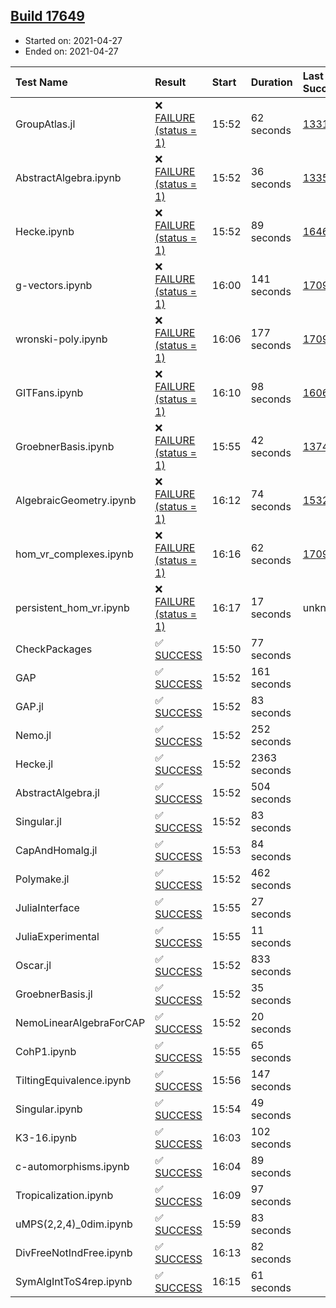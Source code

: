 ## [Build 17649](https://oscarci.mathematik.uni-kl.de/job/oscar/17649/)

* Started on: 2021-04-27
* Ended on: 2021-04-27

| Test Name    | Result | Start | Duration | Last Success | First Failure |
|:-------------|:-------|:------|:---------|:-------------|:--------------|
| GroupAtlas.jl | ❌ [FAILURE (status = 1)](https://oscarci.mathematik.uni-kl.de/job/oscar/17649/artifact/logs/build-17649/GroupAtlas.jl.log) | 15:52 | 62 seconds | [13311](https://oscarci.mathematik.uni-kl.de/job/oscar/13311/) | [13312](https://oscarci.mathematik.uni-kl.de/job/oscar/13312/) |
| AbstractAlgebra.ipynb | ❌ [FAILURE (status = 1)](https://oscarci.mathematik.uni-kl.de/job/oscar/17649/artifact/logs/build-17649/AbstractAlgebra.ipynb.log) | 15:52 | 36 seconds | [13355](https://oscarci.mathematik.uni-kl.de/job/oscar/13355/) | [13356](https://oscarci.mathematik.uni-kl.de/job/oscar/13356/) |
| Hecke.ipynb | ❌ [FAILURE (status = 1)](https://oscarci.mathematik.uni-kl.de/job/oscar/17649/artifact/logs/build-17649/Hecke.ipynb.log) | 15:52 | 89 seconds | [16463](https://oscarci.mathematik.uni-kl.de/job/oscar/16463/) | [16464](https://oscarci.mathematik.uni-kl.de/job/oscar/16464/) |
| g-vectors.ipynb | ❌ [FAILURE (status = 1)](https://oscarci.mathematik.uni-kl.de/job/oscar/17649/artifact/logs/build-17649/g-vectors.ipynb.log) | 16:00 | 141 seconds | [17099](https://oscarci.mathematik.uni-kl.de/job/oscar/17099/) | [17100](https://oscarci.mathematik.uni-kl.de/job/oscar/17100/) |
| wronski-poly.ipynb | ❌ [FAILURE (status = 1)](https://oscarci.mathematik.uni-kl.de/job/oscar/17649/artifact/logs/build-17649/wronski-poly.ipynb.log) | 16:06 | 177 seconds | [17098](https://oscarci.mathematik.uni-kl.de/job/oscar/17098/) | [17099](https://oscarci.mathematik.uni-kl.de/job/oscar/17099/) |
| GITFans.ipynb | ❌ [FAILURE (status = 1)](https://oscarci.mathematik.uni-kl.de/job/oscar/17649/artifact/logs/build-17649/GITFans.ipynb.log) | 16:10 | 98 seconds | [16068](https://oscarci.mathematik.uni-kl.de/job/oscar/16068/) | [16069](https://oscarci.mathematik.uni-kl.de/job/oscar/16069/) |
| GroebnerBasis.ipynb | ❌ [FAILURE (status = 1)](https://oscarci.mathematik.uni-kl.de/job/oscar/17649/artifact/logs/build-17649/GroebnerBasis.ipynb.log) | 15:55 | 42 seconds | [13748](https://oscarci.mathematik.uni-kl.de/job/oscar/13748/) | [13749](https://oscarci.mathematik.uni-kl.de/job/oscar/13749/) |
| AlgebraicGeometry.ipynb | ❌ [FAILURE (status = 1)](https://oscarci.mathematik.uni-kl.de/job/oscar/17649/artifact/logs/build-17649/AlgebraicGeometry.ipynb.log) | 16:12 | 74 seconds | [15322](https://oscarci.mathematik.uni-kl.de/job/oscar/15322/) | [15323](https://oscarci.mathematik.uni-kl.de/job/oscar/15323/) |
| hom_vr_complexes.ipynb | ❌ [FAILURE (status = 1)](https://oscarci.mathematik.uni-kl.de/job/oscar/17649/artifact/logs/build-17649/hom_vr_complexes.ipynb.log) | 16:16 | 62 seconds | [17099](https://oscarci.mathematik.uni-kl.de/job/oscar/17099/) | [17100](https://oscarci.mathematik.uni-kl.de/job/oscar/17100/) |
| persistent_hom_vr.ipynb | ❌ [FAILURE (status = 1)](https://oscarci.mathematik.uni-kl.de/job/oscar/17649/artifact/logs/build-17649/persistent_hom_vr.ipynb.log) | 16:17 | 17 seconds | unknown | unknown |
| CheckPackages | ✅ [SUCCESS](https://oscarci.mathematik.uni-kl.de/job/oscar/17649/artifact/logs/build-17649/CheckPackages.log) | 15:50 | 77 seconds |  |  |
| GAP | ✅ [SUCCESS](https://oscarci.mathematik.uni-kl.de/job/oscar/17649/artifact/logs/build-17649/GAP.log) | 15:52 | 161 seconds |  |  |
| GAP.jl | ✅ [SUCCESS](https://oscarci.mathematik.uni-kl.de/job/oscar/17649/artifact/logs/build-17649/GAP.jl.log) | 15:52 | 83 seconds |  |  |
| Nemo.jl | ✅ [SUCCESS](https://oscarci.mathematik.uni-kl.de/job/oscar/17649/artifact/logs/build-17649/Nemo.jl.log) | 15:52 | 252 seconds |  |  |
| Hecke.jl | ✅ [SUCCESS](https://oscarci.mathematik.uni-kl.de/job/oscar/17649/artifact/logs/build-17649/Hecke.jl.log) | 15:52 | 2363 seconds |  |  |
| AbstractAlgebra.jl | ✅ [SUCCESS](https://oscarci.mathematik.uni-kl.de/job/oscar/17649/artifact/logs/build-17649/AbstractAlgebra.jl.log) | 15:52 | 504 seconds |  |  |
| Singular.jl | ✅ [SUCCESS](https://oscarci.mathematik.uni-kl.de/job/oscar/17649/artifact/logs/build-17649/Singular.jl.log) | 15:52 | 83 seconds |  |  |
| CapAndHomalg.jl | ✅ [SUCCESS](https://oscarci.mathematik.uni-kl.de/job/oscar/17649/artifact/logs/build-17649/CapAndHomalg.jl.log) | 15:53 | 84 seconds |  |  |
| Polymake.jl | ✅ [SUCCESS](https://oscarci.mathematik.uni-kl.de/job/oscar/17649/artifact/logs/build-17649/Polymake.jl.log) | 15:52 | 462 seconds |  |  |
| JuliaInterface | ✅ [SUCCESS](https://oscarci.mathematik.uni-kl.de/job/oscar/17649/artifact/logs/build-17649/JuliaInterface.log) | 15:55 | 27 seconds |  |  |
| JuliaExperimental | ✅ [SUCCESS](https://oscarci.mathematik.uni-kl.de/job/oscar/17649/artifact/logs/build-17649/JuliaExperimental.log) | 15:55 | 11 seconds |  |  |
| Oscar.jl | ✅ [SUCCESS](https://oscarci.mathematik.uni-kl.de/job/oscar/17649/artifact/logs/build-17649/Oscar.jl.log) | 15:52 | 833 seconds |  |  |
| GroebnerBasis.jl | ✅ [SUCCESS](https://oscarci.mathematik.uni-kl.de/job/oscar/17649/artifact/logs/build-17649/GroebnerBasis.jl.log) | 15:52 | 35 seconds |  |  |
| NemoLinearAlgebraForCAP | ✅ [SUCCESS](https://oscarci.mathematik.uni-kl.de/job/oscar/17649/artifact/logs/build-17649/NemoLinearAlgebraForCAP.log) | 15:52 | 20 seconds |  |  |
| CohP1.ipynb | ✅ [SUCCESS](https://oscarci.mathematik.uni-kl.de/job/oscar/17649/artifact/logs/build-17649/CohP1.ipynb.log) | 15:55 | 65 seconds |  |  |
| TiltingEquivalence.ipynb | ✅ [SUCCESS](https://oscarci.mathematik.uni-kl.de/job/oscar/17649/artifact/logs/build-17649/TiltingEquivalence.ipynb.log) | 15:56 | 147 seconds |  |  |
| Singular.ipynb | ✅ [SUCCESS](https://oscarci.mathematik.uni-kl.de/job/oscar/17649/artifact/logs/build-17649/Singular.ipynb.log) | 15:54 | 49 seconds |  |  |
| K3-16.ipynb | ✅ [SUCCESS](https://oscarci.mathematik.uni-kl.de/job/oscar/17649/artifact/logs/build-17649/K3-16.ipynb.log) | 16:03 | 102 seconds |  |  |
| c-automorphisms.ipynb | ✅ [SUCCESS](https://oscarci.mathematik.uni-kl.de/job/oscar/17649/artifact/logs/build-17649/c-automorphisms.ipynb.log) | 16:04 | 89 seconds |  |  |
| Tropicalization.ipynb | ✅ [SUCCESS](https://oscarci.mathematik.uni-kl.de/job/oscar/17649/artifact/logs/build-17649/Tropicalization.ipynb.log) | 16:09 | 97 seconds |  |  |
| uMPS(2,2,4)_0dim.ipynb | ✅ [SUCCESS](https://oscarci.mathematik.uni-kl.de/job/oscar/17649/artifact/logs/build-17649/uMPS-2-2-4-_0dim.ipynb.log) | 15:59 | 83 seconds |  |  |
| DivFreeNotIndFree.ipynb | ✅ [SUCCESS](https://oscarci.mathematik.uni-kl.de/job/oscar/17649/artifact/logs/build-17649/DivFreeNotIndFree.ipynb.log) | 16:13 | 82 seconds |  |  |
| SymAlgIntToS4rep.ipynb | ✅ [SUCCESS](https://oscarci.mathematik.uni-kl.de/job/oscar/17649/artifact/logs/build-17649/SymAlgIntToS4rep.ipynb.log) | 16:15 | 61 seconds |  |  |
